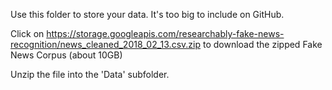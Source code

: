 Use this folder to store your data. It's too big to include on GitHub.

Click on https://storage.googleapis.com/researchably-fake-news-recognition/news_cleaned_2018_02_13.csv.zip to download the zipped Fake News Corpus (about 10GB)

Unzip the file into the 'Data' subfolder.
